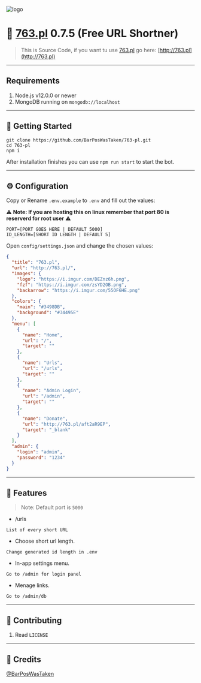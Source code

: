 ![logo](https://i.imgur.com/DEZnz6h.png)
# 🍔 [763.pl](https://github.com/BarPosWasTaken/763-pl) 0.7.5 (Free URL Shortner)
> This is Source Code, if you want tu use [763.pl](https://github.com/BarPosWasTaken/763-pl) go here: [http://763.pl](http://763.pl)

---

## Requirements

1. Node.js v12.0.0 or newer
2. MongoDB running on `mongodb://localhost`

---

## 🚀 Getting Started

```
git clone https://github.com/BarPosWasTaken/763-pl.git
cd 763-pl
npm i
```

After installation finishes you can use `npm run start` to start the bot.

---

## ⚙️ Configuration

Copy or Rename `.env.example` to `.env` and fill out the values:

⚠️ **Note: If you are hosting this on linux remember that port 80 is reserverd for root user** ⚠️

```
PORT=[PORT GOES HERE | DEFAULT 5000]
ID_LENGTH=[SHORT ID LENGTH | DEFAULT 5]
```

Open `config/settings.json` and change the chosen values:

```json
{
  "title": "763.pl",
  "url": "http://763.pl/",
  "images": {
    "logo": "https://i.imgur.com/DEZnz6h.png",
    "fzf": "https://i.imgur.com/zsYD2OB.png",
    "backarrow": "https://i.imgur.com/55OF6HE.png"
  },
  "colors": {
    "main": "#3498DB",
    "background": "#34495E"
  },
  "menu": [
    {
      "name": "Home",
      "url": "/",
      "target": ""
    },
    {
      "name": "Urls",
      "url": "/urls",
      "target": ""
    },
    {
      "name": "Admin Login",
      "url": "/admin",
      "target": ""
    },
    {
      "name": "Donate",
      "url": "http://763.pl/aft2aR9EP",
      "target": "_blank"
    }
  ],
  "admin": {
    "login": "admin",
    "password": "1234"
  }
}
```

---

## 📝 Features

> Note: Default port is `5000`

* /urls

`List of every short URL`

* Choose short url length.

`Change generated id length in .env`

* In-app settings menu.

`Go to /admin for login panel`

* Menage links.

`Go to /admin/db`

---

## 🤝 Contributing

   1. Read `LICENSE`

---

## 📝 Credits

[@BarPosWasTaken](https://github.com/BarPosWasTaken) 